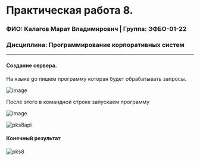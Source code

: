 Практическая работа 8.
=================================
### ФИО: Калагов Марат Владимирович | Группа: ЭФБО-01-22
### Дисциплина: Программирование корпоративных систем

***

#### Создание сервера.
На языке go пишем программу которая будет обрабатывать запросы.

![image](https://github.com/user-attachments/assets/cf62059f-6c17-48d8-97c7-f7af605d80d2)


После этого в командной строке запускаем программу

![image](https://github.com/user-attachments/assets/94201497-ee95-470f-9bf9-195df2a1798f)


![pks8api](https://github.com/user-attachments/assets/a469897d-ccbc-4855-bb96-ac3b7af88702)



#### Конечный результат

![pks8](https://github.com/user-attachments/assets/d22871b3-5baa-499f-a264-6ee0c2c7a430)


